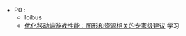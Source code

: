 - P0 : 
	- loibus
	- [优化移动端游戏性能：图形和资源相关的专家级建议](https://unity.com/cn/blog/games/optimize-your-mobile-game-performance-expert-tips-on-graphics-and-assets) 学习


